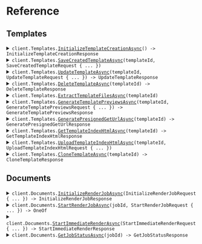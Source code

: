# Reference
## Templates
<details><summary><code>client.Templates.<a href="/src/Pogodoc/Templates/TemplatesClient.cs">InitializeTemplateCreationAsync</a>() -> InitializeTemplateCreationResponse</code></summary>
<dl>
<dd>

#### 📝 Description

<dl>
<dd>

<dl>
<dd>

Initializes template creation by generating a unique ID and providing a presigned URL for template ZIP upload. Sets unfinished tag for tracking incomplete templates.
</dd>
</dl>
</dd>
</dl>

#### 🔌 Usage

<dl>
<dd>

<dl>
<dd>

```csharp
await client.Templates.InitializeTemplateCreationAsync();
```
</dd>
</dl>
</dd>
</dl>


</dd>
</dl>
</details>

<details><summary><code>client.Templates.<a href="/src/Pogodoc/Templates/TemplatesClient.cs">SaveCreatedTemplateAsync</a>(templateId, SaveCreatedTemplateRequest { ... })</code></summary>
<dl>
<dd>

#### 📝 Description

<dl>
<dd>

<dl>
<dd>

Finalizes template creation by saving template info to Strapi, copying preview files to permanent storage, and creating template index. Removes unfinished tag upon completion.
</dd>
</dl>
</dd>
</dl>

#### 🔌 Usage

<dl>
<dd>

<dl>
<dd>

```csharp
await client.Templates.SaveCreatedTemplateAsync(
    "templateId",
    new SaveCreatedTemplateRequest
    {
        TemplateInfo = new SaveCreatedTemplateRequestTemplateInfo
        {
            Title = "title",
            Description = "description",
            Type = SaveCreatedTemplateRequestTemplateInfoType.Docx,
            SampleData = new Dictionary<string, object>() { { "key", "value" } },
            Categories = new List<SaveCreatedTemplateRequestTemplateInfoCategoriesItem>()
            {
                SaveCreatedTemplateRequestTemplateInfoCategoriesItem.Invoice,
            },
        },
        PreviewIds = new SaveCreatedTemplateRequestPreviewIds
        {
            PngJobId = "pngJobId",
            PdfJobId = "pdfJobId",
        },
    }
);
```
</dd>
</dl>
</dd>
</dl>

#### ⚙️ Parameters

<dl>
<dd>

<dl>
<dd>

**templateId:** `string` 
    
</dd>
</dl>

<dl>
<dd>

**request:** `SaveCreatedTemplateRequest` 
    
</dd>
</dl>
</dd>
</dl>


</dd>
</dl>
</details>

<details><summary><code>client.Templates.<a href="/src/Pogodoc/Templates/TemplatesClient.cs">UpdateTemplateAsync</a>(templateId, UpdateTemplateRequest { ... }) -> UpdateTemplateResponse</code></summary>
<dl>
<dd>

#### 📝 Description

<dl>
<dd>

<dl>
<dd>

Updates template content, handles S3 storage cleanup for old content, updates template metadata in Strapi, and manages preview files. Removes unfinished tags after successful update.
</dd>
</dl>
</dd>
</dl>

#### 🔌 Usage

<dl>
<dd>

<dl>
<dd>

```csharp
await client.Templates.UpdateTemplateAsync(
    "templateId",
    new UpdateTemplateRequest
    {
        TemplateInfo = new UpdateTemplateRequestTemplateInfo
        {
            Title = "title",
            Description = "description",
            Type = UpdateTemplateRequestTemplateInfoType.Docx,
            SampleData = new Dictionary<string, object>() { { "key", "value" } },
            Categories = new List<UpdateTemplateRequestTemplateInfoCategoriesItem>()
            {
                UpdateTemplateRequestTemplateInfoCategoriesItem.Invoice,
            },
        },
        PreviewIds = new UpdateTemplateRequestPreviewIds
        {
            PngJobId = "pngJobId",
            PdfJobId = "pdfJobId",
        },
        ContentId = "contentId",
    }
);
```
</dd>
</dl>
</dd>
</dl>

#### ⚙️ Parameters

<dl>
<dd>

<dl>
<dd>

**templateId:** `string` 
    
</dd>
</dl>

<dl>
<dd>

**request:** `UpdateTemplateRequest` 
    
</dd>
</dl>
</dd>
</dl>


</dd>
</dl>
</details>

<details><summary><code>client.Templates.<a href="/src/Pogodoc/Templates/TemplatesClient.cs">DeleteTemplateAsync</a>(templateId) -> DeleteTemplateResponse</code></summary>
<dl>
<dd>

#### 📝 Description

<dl>
<dd>

<dl>
<dd>

Deletes a template from Strapi and associated S3 storage. Removes all associated files and metadata.
</dd>
</dl>
</dd>
</dl>

#### 🔌 Usage

<dl>
<dd>

<dl>
<dd>

```csharp
await client.Templates.DeleteTemplateAsync("templateId");
```
</dd>
</dl>
</dd>
</dl>

#### ⚙️ Parameters

<dl>
<dd>

<dl>
<dd>

**templateId:** `string` — ID of the template to be deleted
    
</dd>
</dl>
</dd>
</dl>


</dd>
</dl>
</details>

<details><summary><code>client.Templates.<a href="/src/Pogodoc/Templates/TemplatesClient.cs">ExtractTemplateFilesAsync</a>(templateId)</code></summary>
<dl>
<dd>

#### 📝 Description

<dl>
<dd>

<dl>
<dd>

Extracts contents from an uploaded template ZIP file and stores individual files in the appropriate S3 storage structure.
</dd>
</dl>
</dd>
</dl>

#### 🔌 Usage

<dl>
<dd>

<dl>
<dd>

```csharp
await client.Templates.ExtractTemplateFilesAsync("templateId");
```
</dd>
</dl>
</dd>
</dl>

#### ⚙️ Parameters

<dl>
<dd>

<dl>
<dd>

**templateId:** `string` — ID of the template to be used
    
</dd>
</dl>
</dd>
</dl>


</dd>
</dl>
</details>

<details><summary><code>client.Templates.<a href="/src/Pogodoc/Templates/TemplatesClient.cs">GenerateTemplatePreviewsAsync</a>(templateId, GenerateTemplatePreviewsRequest { ... }) -> GenerateTemplatePreviewsResponse</code></summary>
<dl>
<dd>

#### 📝 Description

<dl>
<dd>

<dl>
<dd>

Creates both PNG and PDF preview files for template visualization. Generates previews in parallel and returns URLs for both formats.
</dd>
</dl>
</dd>
</dl>

#### 🔌 Usage

<dl>
<dd>

<dl>
<dd>

```csharp
await client.Templates.GenerateTemplatePreviewsAsync(
    "templateId",
    new GenerateTemplatePreviewsRequest
    {
        Type = GenerateTemplatePreviewsRequestType.Docx,
        Data = new Dictionary<string, object>() { { "key", "value" } },
    }
);
```
</dd>
</dl>
</dd>
</dl>

#### ⚙️ Parameters

<dl>
<dd>

<dl>
<dd>

**templateId:** `string` — ID of the template to be used
    
</dd>
</dl>

<dl>
<dd>

**request:** `GenerateTemplatePreviewsRequest` 
    
</dd>
</dl>
</dd>
</dl>


</dd>
</dl>
</details>

<details><summary><code>client.Templates.<a href="/src/Pogodoc/Templates/TemplatesClient.cs">GeneratePresignedGetUrlAsync</a>(templateId) -> GeneratePresignedGetUrlResponse</code></summary>
<dl>
<dd>

#### 📝 Description

<dl>
<dd>

<dl>
<dd>

Generates a presigned URL for template access. Used for downloading template files from S3 storage.
</dd>
</dl>
</dd>
</dl>

#### 🔌 Usage

<dl>
<dd>

<dl>
<dd>

```csharp
await client.Templates.GeneratePresignedGetUrlAsync("templateId");
```
</dd>
</dl>
</dd>
</dl>

#### ⚙️ Parameters

<dl>
<dd>

<dl>
<dd>

**templateId:** `string` — ID of the template that is being downloaded
    
</dd>
</dl>
</dd>
</dl>


</dd>
</dl>
</details>

<details><summary><code>client.Templates.<a href="/src/Pogodoc/Templates/TemplatesClient.cs">GetTemplateIndexHtmlAsync</a>(templateId) -> GetTemplateIndexHtmlResponse</code></summary>
<dl>
<dd>

#### 📝 Description

<dl>
<dd>

<dl>
<dd>

Retrieves the template index.html file from S3 storage. Used for rendering the template in the browser.
</dd>
</dl>
</dd>
</dl>

#### 🔌 Usage

<dl>
<dd>

<dl>
<dd>

```csharp
await client.Templates.GetTemplateIndexHtmlAsync("templateId");
```
</dd>
</dl>
</dd>
</dl>

#### ⚙️ Parameters

<dl>
<dd>

<dl>
<dd>

**templateId:** `string` — ID of the template to be used
    
</dd>
</dl>
</dd>
</dl>


</dd>
</dl>
</details>

<details><summary><code>client.Templates.<a href="/src/Pogodoc/Templates/TemplatesClient.cs">UploadTemplateIndexHtmlAsync</a>(templateId, UploadTemplateIndexHtmlRequest { ... })</code></summary>
<dl>
<dd>

#### 📝 Description

<dl>
<dd>

<dl>
<dd>

Uploads the template index.html file to S3 storage. Used for rendering the template in the browser.
</dd>
</dl>
</dd>
</dl>

#### 🔌 Usage

<dl>
<dd>

<dl>
<dd>

```csharp
await client.Templates.UploadTemplateIndexHtmlAsync(
    "templateId",
    new UploadTemplateIndexHtmlRequest { IndexHtml = "indexHtml" }
);
```
</dd>
</dl>
</dd>
</dl>

#### ⚙️ Parameters

<dl>
<dd>

<dl>
<dd>

**templateId:** `string` — ID of the template to be used
    
</dd>
</dl>

<dl>
<dd>

**request:** `UploadTemplateIndexHtmlRequest` 
    
</dd>
</dl>
</dd>
</dl>


</dd>
</dl>
</details>

<details><summary><code>client.Templates.<a href="/src/Pogodoc/Templates/TemplatesClient.cs">CloneTemplateAsync</a>(templateId) -> CloneTemplateResponse</code></summary>
<dl>
<dd>

#### 📝 Description

<dl>
<dd>

<dl>
<dd>

Creates a new template by duplicating an existing template's content and metadata. Includes copying preview files and template index.
</dd>
</dl>
</dd>
</dl>

#### 🔌 Usage

<dl>
<dd>

<dl>
<dd>

```csharp
await client.Templates.CloneTemplateAsync("templateId");
```
</dd>
</dl>
</dd>
</dl>

#### ⚙️ Parameters

<dl>
<dd>

<dl>
<dd>

**templateId:** `string` — ID of the template to be used
    
</dd>
</dl>
</dd>
</dl>


</dd>
</dl>
</details>

## Documents
<details><summary><code>client.Documents.<a href="/src/Pogodoc/Documents/DocumentsClient.cs">InitializeRenderJobAsync</a>(InitializeRenderJobRequest { ... }) -> InitializeRenderJobResponse</code></summary>
<dl>
<dd>

#### 📝 Description

<dl>
<dd>

<dl>
<dd>

Creates a new render job with a unique ID, sets up S3 storage for template and data files, and generates presigned upload URLs if needed. Requires subscription check.
</dd>
</dl>
</dd>
</dl>

#### 🔌 Usage

<dl>
<dd>

<dl>
<dd>

```csharp
await client.Documents.InitializeRenderJobAsync(
    new InitializeRenderJobRequest
    {
        Type = InitializeRenderJobRequestType.Docx,
        Target = InitializeRenderJobRequestTarget.Pdf,
    }
);
```
</dd>
</dl>
</dd>
</dl>

#### ⚙️ Parameters

<dl>
<dd>

<dl>
<dd>

**request:** `InitializeRenderJobRequest` 
    
</dd>
</dl>
</dd>
</dl>


</dd>
</dl>
</details>

<details><summary><code>client.Documents.<a href="/src/Pogodoc/Documents/DocumentsClient.cs">StartRenderJobAsync</a>(jobId, StartRenderJobRequest { ... }) -> OneOf<StartRenderJobResponseError, StartRenderJobResponseOne></code></summary>
<dl>
<dd>

#### 📝 Description

<dl>
<dd>

<dl>
<dd>

Takes a previously initialized job, updates its status to in-progress, and triggers the rendering process using Puppeteer. Can optionally wait for render completion.
</dd>
</dl>
</dd>
</dl>

#### 🔌 Usage

<dl>
<dd>

<dl>
<dd>

```csharp
await client.Documents.StartRenderJobAsync("jobId", new StartRenderJobRequest());
```
</dd>
</dl>
</dd>
</dl>

#### ⚙️ Parameters

<dl>
<dd>

<dl>
<dd>

**jobId:** `string` 
    
</dd>
</dl>

<dl>
<dd>

**request:** `StartRenderJobRequest` 
    
</dd>
</dl>
</dd>
</dl>


</dd>
</dl>
</details>

<details><summary><code>client.Documents.<a href="/src/Pogodoc/Documents/DocumentsClient.cs">StartImmediateRenderAsync</a>(StartImmediateRenderRequest { ... }) -> StartImmediateRenderResponse</code></summary>
<dl>
<dd>

#### 📝 Description

<dl>
<dd>

<dl>
<dd>

Combines initialization and rendering in one step. Creates a job, uploads template/data directly, starts rendering, and adds the document to Strapi. Requires subscription check.
</dd>
</dl>
</dd>
</dl>

#### 🔌 Usage

<dl>
<dd>

<dl>
<dd>

```csharp
await client.Documents.StartImmediateRenderAsync(
    new StartImmediateRenderRequest
    {
        Type = StartImmediateRenderRequestType.Docx,
        Target = StartImmediateRenderRequestTarget.Pdf,
        Data = new Dictionary<string, object>() { { "key", "value" } },
    }
);
```
</dd>
</dl>
</dd>
</dl>

#### ⚙️ Parameters

<dl>
<dd>

<dl>
<dd>

**request:** `StartImmediateRenderRequest` 
    
</dd>
</dl>
</dd>
</dl>


</dd>
</dl>
</details>

<details><summary><code>client.Documents.<a href="/src/Pogodoc/Documents/DocumentsClient.cs">GetJobStatusAsync</a>(jobId) -> GetJobStatusResponse</code></summary>
<dl>
<dd>

#### 📝 Description

<dl>
<dd>

<dl>
<dd>

Fetches detailed job information from S3 storage including job status, template ID, target format, and output details if available.
</dd>
</dl>
</dd>
</dl>

#### 🔌 Usage

<dl>
<dd>

<dl>
<dd>

```csharp
await client.Documents.GetJobStatusAsync("jobId");
```
</dd>
</dl>
</dd>
</dl>

#### ⚙️ Parameters

<dl>
<dd>

<dl>
<dd>

**jobId:** `string` — ID of the render job
    
</dd>
</dl>
</dd>
</dl>


</dd>
</dl>
</details>
